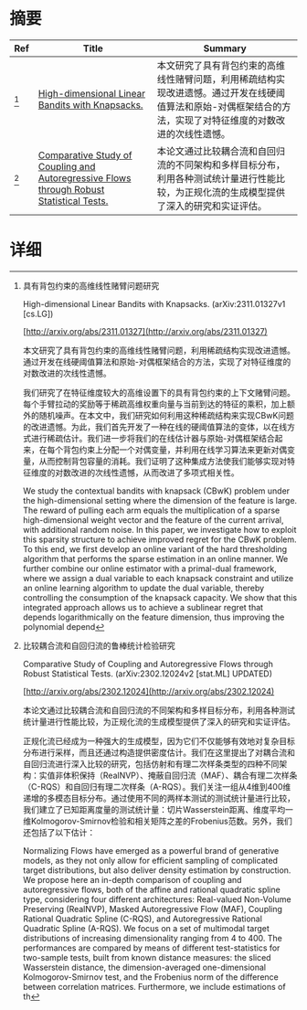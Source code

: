 # 摘要

| Ref | Title | Summary |
| --- | --- | --- |
| [^1] | [High-dimensional Linear Bandits with Knapsacks.](http://arxiv.org/abs/2311.01327) | 本文研究了具有背包约束的高维线性赌臂问题，利用稀疏结构实现改进遗憾。通过开发在线硬阈值算法和原始-对偶框架结合的方法，实现了对特征维度的对数改进的次线性遗憾。 |
| [^2] | [Comparative Study of Coupling and Autoregressive Flows through Robust Statistical Tests.](http://arxiv.org/abs/2302.12024) | 本论文通过比较耦合流和自回归流的不同架构和多样目标分布，利用各种测试统计量进行性能比较，为正规化流的生成模型提供了深入的研究和实证评估。 |

# 详细

[^1]: 具有背包约束的高维线性赌臂问题研究

    High-dimensional Linear Bandits with Knapsacks. (arXiv:2311.01327v1 [cs.LG])

    [http://arxiv.org/abs/2311.01327](http://arxiv.org/abs/2311.01327)

    本文研究了具有背包约束的高维线性赌臂问题，利用稀疏结构实现改进遗憾。通过开发在线硬阈值算法和原始-对偶框架结合的方法，实现了对特征维度的对数改进的次线性遗憾。

    

    我们研究了在特征维度较大的高维设置下的具有背包约束的上下文赌臂问题。每个手臂拉动的奖励等于稀疏高维权重向量与当前到达的特征的乘积，加上额外的随机噪声。在本文中，我们研究如何利用这种稀疏结构来实现CBwK问题的改进遗憾。为此，我们首先开发了一种在线的硬阈值算法的变体，以在线方式进行稀疏估计。我们进一步将我们的在线估计器与原始-对偶框架结合起来，在每个背包约束上分配一个对偶变量，并利用在线学习算法来更新对偶变量，从而控制背包容量的消耗。我们证明了这种集成方法使我们能够实现对特征维度的对数改进的次线性遗憾，从而改进了多项式相关性。

    We study the contextual bandits with knapsack (CBwK) problem under the high-dimensional setting where the dimension of the feature is large. The reward of pulling each arm equals the multiplication of a sparse high-dimensional weight vector and the feature of the current arrival, with additional random noise. In this paper, we investigate how to exploit this sparsity structure to achieve improved regret for the CBwK problem. To this end, we first develop an online variant of the hard thresholding algorithm that performs the sparse estimation in an online manner. We further combine our online estimator with a primal-dual framework, where we assign a dual variable to each knapsack constraint and utilize an online learning algorithm to update the dual variable, thereby controlling the consumption of the knapsack capacity. We show that this integrated approach allows us to achieve a sublinear regret that depends logarithmically on the feature dimension, thus improving the polynomial depend
    
[^2]: 比较耦合流和自回归流的鲁棒统计检验研究

    Comparative Study of Coupling and Autoregressive Flows through Robust Statistical Tests. (arXiv:2302.12024v2 [stat.ML] UPDATED)

    [http://arxiv.org/abs/2302.12024](http://arxiv.org/abs/2302.12024)

    本论文通过比较耦合流和自回归流的不同架构和多样目标分布，利用各种测试统计量进行性能比较，为正规化流的生成模型提供了深入的研究和实证评估。

    

    正规化流已经成为一种强大的生成模型，因为它们不仅能够有效地对复杂目标分布进行采样，而且还通过构造提供密度估计。我们在这里提出了对耦合流和自回归流进行深入比较的研究，包括仿射和有理二次样条类型的四种不同架构：实值非体积保持（RealNVP）、掩蔽自回归流（MAF）、耦合有理二次样条（C-RQS）和自回归有理二次样条（A-RQS）。我们关注一组从4维到400维递增的多模态目标分布。通过使用不同的两样本测试的测试统计量进行比较，我们建立了已知距离度量的测试统计量：切片Wasserstein距离、维度平均一维Kolmogorov-Smirnov检验和相关矩阵之差的Frobenius范数。另外，我们还包括了以下估计：

    Normalizing Flows have emerged as a powerful brand of generative models, as they not only allow for efficient sampling of complicated target distributions, but also deliver density estimation by construction. We propose here an in-depth comparison of coupling and autoregressive flows, both of the affine and rational quadratic spline type, considering four different architectures: Real-valued Non-Volume Preserving (RealNVP), Masked Autoregressive Flow (MAF), Coupling Rational Quadratic Spline (C-RQS), and Autoregressive Rational Quadratic Spline (A-RQS). We focus on a set of multimodal target distributions of increasing dimensionality ranging from 4 to 400. The performances are compared by means of different test-statistics for two-sample tests, built from known distance measures: the sliced Wasserstein distance, the dimension-averaged one-dimensional Kolmogorov-Smirnov test, and the Frobenius norm of the difference between correlation matrices. Furthermore, we include estimations of th
    

